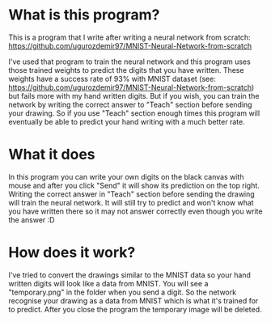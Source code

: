 # What is this program?
This is a program that I write after writing a neural network from scratch: https://github.com/ugurozdemir97/MNIST-Neural-Network-from-scratch

I've used that program to train the neural network and this program uses those trained weights to predict the digits that you have written. These weights have a success rate of 93% with MNIST dataset (see: https://github.com/ugurozdemir97/MNIST-Neural-Network-from-scratch) but fails more with my hand written digits. But if you wish, you can train the network by writing the correct answer to "Teach" section before sending your drawing. So if you use "Teach" section enough times this program will eventually be able to predict your hand writing with a much better rate.

# What it does
In this program you can write your own digits on the black canvas with mouse and after you click "Send" it will show its prediction on the top right. Writing the correct answer in "Teach" section before sending the drawing will train the neural network. It will still try to predict and won't know what you have written there so it may not answer correctly even though you write the answer :D

# How does it work?
I've tried to convert the drawings similar to the MNIST data so your hand written digits will look like a data from MNIST. You will see a "temporary.png" in the folder when you send a digit. So the network recognise your drawing as a data from MNIST which is what it's trained for to predict. After you close the program the temporary image will be deleted.
